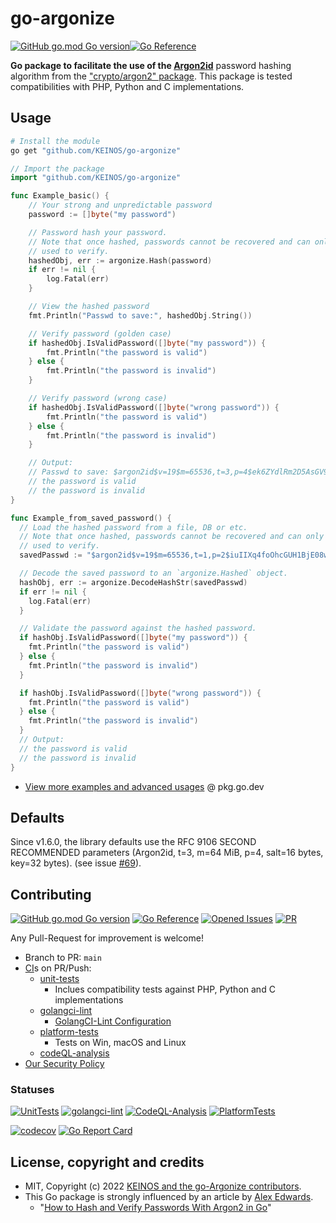<!-- markdownlint-disable-file MD041 -->
# go-argonize

[![GitHub go.mod Go version](https://img.shields.io/github/go-mod/go-version/KEINOS/go-argonize)](https://github.com/KEINOS/go-argonize/blob/main/go.mod#L3 "Supported versions")[![Go Reference](https://pkg.go.dev/badge/github.com/KEINOS/go-argonize.svg)](https://pkg.go.dev/github.com/KEINOS/go-argonize/ "View document")

**Go package to facilitate the use of the [Argon2id](https://www.password-hashing.net/)** password hashing algorithm from the ["crypto/argon2" package](https://pkg.go.dev/golang.org/x/crypto/argon2). This package is tested compatibilities with PHP, Python and C implementations.

## Usage

```sh
# Install the module
go get "github.com/KEINOS/go-argonize"
```

```go
// Import the package
import "github.com/KEINOS/go-argonize"
```

```go
func Example_basic() {
    // Your strong and unpredictable password
    password := []byte("my password")

    // Password hash your password.
    // Note that once hashed, passwords cannot be recovered and can only be
    // used to verify.
    hashedObj, err := argonize.Hash(password)
    if err != nil {
        log.Fatal(err)
    }

    // View the hashed password
    fmt.Println("Passwd to save:", hashedObj.String())

    // Verify password (golden case)
    if hashedObj.IsValidPassword([]byte("my password")) {
        fmt.Println("the password is valid")
    } else {
        fmt.Println("the password is invalid")
    }

    // Verify password (wrong case)
    if hashedObj.IsValidPassword([]byte("wrong password")) {
        fmt.Println("the password is valid")
    } else {
        fmt.Println("the password is invalid")
    }

    // Output:
    // Passwd to save: $argon2id$v=19$m=65536,t=3,p=4$ek6ZYdlRm2D5AsGV98TWKA$QAIDZEdIgwohrNX678mHc448LOmD7jGR4BGw/9YMMVU
    // the password is valid
    // the password is invalid
}
```

```go
func Example_from_saved_password() {
  // Load the hashed password from a file, DB or etc.
  // Note that once hashed, passwords cannot be recovered and can only be
  // used to verify.
  savedPasswd := "$argon2id$v=19$m=65536,t=1,p=2$iuIIXq4foOhcGUH1BjE08w$kA+XOAMls8hzWg3J1sYxkeuK/lkU4HDRBf0zchdyllY"

  // Decode the saved password to an `argonize.Hashed` object.
  hashObj, err := argonize.DecodeHashStr(savedPasswd)
  if err != nil {
    log.Fatal(err)
  }

  // Validate the password against the hashed password.
  if hashObj.IsValidPassword([]byte("my password")) {
    fmt.Println("the password is valid")
  } else {
    fmt.Println("the password is invalid")
  }

  if hashObj.IsValidPassword([]byte("wrong password")) {
    fmt.Println("the password is valid")
  } else {
    fmt.Println("the password is invalid")
  }
  // Output:
  // the password is valid
  // the password is invalid
}
```

- [View more examples and advanced usages](https://pkg.go.dev/github.com/KEINOS/go-argonize#pkg-examples) @ pkg.go.dev

## Defaults

Since v1.6.0, the library defaults use the RFC 9106 SECOND RECOMMENDED parameters (Argon2id, t=3, m=64 MiB, p=4, salt=16 bytes, key=32 bytes). (see issue [#69](https://github.com/KEINOS/go-argonize/issues/69)).

## Contributing

[![GitHub go.mod Go version](https://img.shields.io/github/go-mod/go-version/KEINOS/go-argonize)](https://github.com/KEINOS/go-argonize/blob/main/go.mod#L3 "Supported versions")
[![Go Reference](https://pkg.go.dev/badge/github.com/KEINOS/go-argonize.svg)](https://pkg.go.dev/github.com/KEINOS/go-argonize/ "View document")
[![Opened Issues](https://img.shields.io/github/issues/KEINOS/go-argonize?color=lightblue&logo=github)](https://github.com/KEINOS/go-argonize/issues "opened issues")
[![PR](https://img.shields.io/github/issues-pr/KEINOS/go-argonize?color=lightblue&logo=github)](https://github.com/KEINOS/go-argonize/pulls "Pull Requests")

Any Pull-Request for improvement is welcome!

- Branch to PR: `main`
- [CI](https://github.com/KEINOS/go-argonize/actions)s on PR/Push:
  - [unit-tests](https://github.com/KEINOS/go-argonize/blob/main/.github/workflows/unit-tests.yml)
    - Inclues compatibility tests against PHP, Python and C implementations
  - [golangci-lint](https://github.com/KEINOS/go-argonize/blob/main/.github/workflows/golangci-lint.yml)
    - [GolangCI-Lint Configuration](https://github.com/KEINOS/go-argonize/blob/main/.golangci.yml)
  - [platform-tests](https://github.com/KEINOS/go-argonize/blob/main/.github/workflows/platform-tests.yml)
    - Tests on Win, macOS and Linux
  - [codeQL-analysis](https://github.com/KEINOS/go-argonize/blob/main/.github/workflows/codeQL-analysis.yml)
- [Our Security Policy](https://github.com/KEINOS/go-argonize/security/policy)

### Statuses

[![UnitTests](https://github.com/KEINOS/go-argonize/actions/workflows/unit-tests.yml/badge.svg)](https://github.com/KEINOS/go-argonize/actions/workflows/unit-tests.yml)
[![golangci-lint](https://github.com/KEINOS/go-argonize/actions/workflows/golangci-lint.yml/badge.svg)](https://github.com/KEINOS/go-argonize/actions/workflows/golangci-lint.yml)
[![CodeQL-Analysis](https://github.com/KEINOS/go-argonize/actions/workflows/codeQL-analysis.yml/badge.svg)](https://github.com/KEINOS/go-argonize/actions/workflows/codeQL-analysis.yml)
[![PlatformTests](https://github.com/KEINOS/go-argonize/actions/workflows/platform-tests.yml/badge.svg)](https://github.com/KEINOS/go-argonize/actions/workflows/platform-tests.yml "Tests on Win, macOS and Linux")

[![codecov](https://codecov.io/gh/KEINOS/go-argonize/branch/main/graph/badge.svg?token=JVY7WUeUFz)](https://codecov.io/gh/KEINOS/go-argonize)
[![Go Report Card](https://goreportcard.com/badge/github.com/KEINOS/go-argonize)](https://goreportcard.com/report/github.com/KEINOS/go-argonize)

## License, copyright and credits

- MIT, Copyright (c) 2022 [KEINOS and the go-Argonize contributors](https://github.com/KEINOS/go-argonize/graphs/contributors).
- This Go package is strongly influenced by an article by [Alex Edwards](https://www.alexedwards.net/).
  - "[How to Hash and Verify Passwords With Argon2 in Go](https://www.alexedwards.net/blog/how-to-hash-and-verify-passwords-with-argon2-in-go)"
